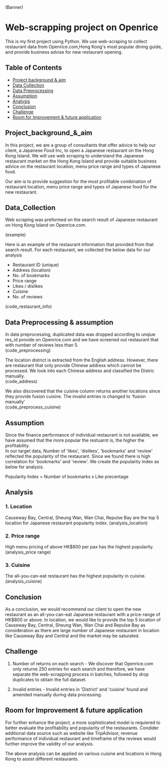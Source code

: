 (Banner)

# Web-scrapping project on Openrice

This is my first project using Python. We use web-scraping to collect restaurant data from Openrice.com,Hong Kong's most popular dining guide, and provide business advise for new restaurant opening.

## Table of Contents

- [Project background & aim](#roject_background_&_aim)
- [Data Collection](#Data_Collection)
- [Data Preprocessing](#Data_Preprocessing)
- [Assumption](#Assumption)
- [Analysis](#Analysis)
- [Conclusion](#Conclusion)
- [Challenge](#Challenge)
- [Room for Improvement & future application](#Room_for_Improvement)


## Project_background_&_aim
In this project, we are a group of consultants that offer advice to help our client, a Japanese Food Inc, to open a Japanese restaurant on the Hong Kong Island. We will use web scraping to understand the Japanese restaurant market on the Hong Kong Island and provide suitable business advice on the restaurant location, menu price range and types of Japanese food. <br>

Our aim is to provide suggestion for the most profitable combination of restaurant location, menu price range and types of Japanese food for the new restaurant.

## Data_Collection
Web scraping was preformed on the search result of Japanese restaurant on Hong Kong Island on Openrice.com. <br>

(example)

Here is an example of the restaurant information that provided from that search result. For each restaurant, we collected the below data for our analysis
- Restaurant ID (unique)
- Address (location) 
- No. of bookmarks
- Price range
- Likes / dislikes 
- Cuisine
- No. of reviews

(code_restaurant_info)

## Data Preprocessing & assumption
In data preprocessing, duplicated data was dropped according to unqiue res_id provide on Openrice.com and we have screened out restaurant that with number of reviews less than 5. <br>
(code_preprocessing)

The location district is extracted from the English address. However, there are restaurant that only provide Chinese address which cannot be processed. We look into each Chinese address and classified the Distric manually. <br>
(code_address)

We also discovered that the cuisine column returns another locations since they provide fusion cuisine. The invalid entries is changed to 'fusion manually'<br>
(code_preprocess_cuisine)

## Assumption
Since the finance performance of individual restaurant is not available, we have assumed that the more popular the restuarnt is, the higher the profitability. <br>
In our target data, Number of 'likes', 'dislikes', 'bookmarks' and 'review' reflected the popularity of the restaurant. Since we found there is high correlation for 'bookmarks' and 'review'. We create the popularity index as below for analysis.  

Popularity Index = Number of bookmarks x Like precentage

## Analysis
### 1. Location
Causeway Bay, Central, Sheung Wan, Wan Chai, Repulse Bay are the top 5 location for Japanese restaurant popularity index. 
(analysis_location)

### 2. Price range
High menu pricing of above HK$800 per pax has the highest popularity.
(analysis_price range)

### 3. Cuisine
The all-you-can-eat restaurant has the highest popularity in cuisine.
(analysis_cuisine)

## Conclusion
As a conclusion, we would recommend our client to open the new restaurant as an all-you-can-eat Japanese restaurant with a price-range of HK$800 or above. In location, we would like to provide the top 5 location of Causeway Bay, Central, Sheung Wan, Wan Chai and Repulse Bay as consideration as there are large number of Japanese restaurant in location like Causeway Bay and Central and the market may be saturated.

## Challenge
1. Number of returns on each search - We discover that Openrice.com only returne 250 entries for each search and therefore, we have separate the web-scrapping process in batches, followed by drop duplicates to obtain the full dataset.

2. Invalid entries - Invalid entries in 'District' and 'cuisine' found and amended manually during data processing. 

## Room for Improvement & future application
For further enhance the project, a more sophisticated model is requiered to better evaluate the profitability and popularity of the restaurants. Condider additional data source such as website like TripAdvisor, revenue performance of individual restaurant and timeframe of the reviews would further improve the validity of our analysis.  <br>

The above analysis can be applied on various cuisine and locations in Hong Kong to assist different restaurants.

